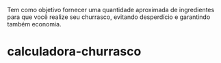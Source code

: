Tem como objetivo fornecer uma quantidade aproximada de ingredientes para que você realize seu churrasco, evitando desperdício e garantindo também economia.
# calculadora-churrasco

